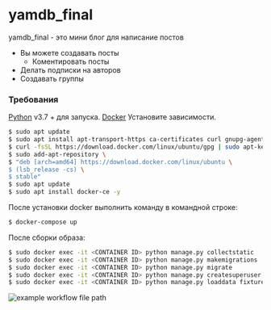 # yamdb_final
yamdb_final - это мини блог для написание постов
* Вы можете создавать посты
  * Коментировать посты
* Делать подписки на авторов
* Создавать группы

### Требования


[Python](https://www.python.org/downloads/) v3.7 +  для запуска.
[Docker](https://www.docker.com/)
Установите зависимости.

```sh
$ sudo apt update
$ sudo apt install apt-transport-https ca-certificates curl gnupg-agent software-properties-common -y
$ curl -fsSL https://download.docker.com/linux/ubuntu/gpg | sudo apt-key add -
$ sudo add-apt-repository \
$ "deb [arch=amd64] https://download.docker.com/linux/ubuntu \
$ (lsb_release -cs) \
$ stable"
$ sudo apt update
$ sudo apt install docker-ce -y
```

После установки docker выполнить команду в командной строке:
```sh
$ docker-compose up
```

После сборки образа:
```sh
$ sudo docker exec -it <CONTAINER ID> python manage.py collectstatic
$ sudo docker exec -it <CONTAINER ID> python manage.py makemigrations
$ sudo docker exec -it <CONTAINER ID> python manage.py migrate
$ sudo docker exec -it <CONTAINER ID> python manage.py createsuperuser
$ sudo docker exec -it <CONTAINER ID> python manage.py loaddata fixtures.json
```

![example workflow file path](https://github.com/svvladimir-ru/yamdb_final/blob/master/.github/workflows/yamdb.yaml/badge.svg)
